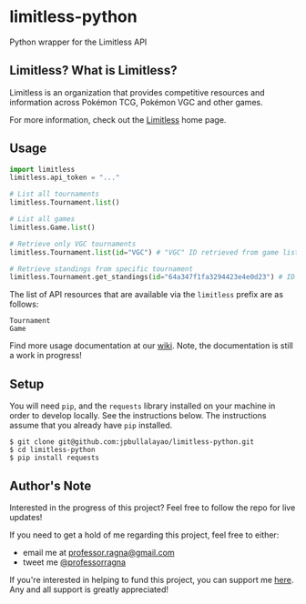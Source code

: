 # limitless-python

Python wrapper for the Limitless API

## Limitless? What is Limitless?

Limitless is an organization that provides competitive resources and information across Pokémon TCG, Pokémon VGC and other games.

For more information, check out the [Limitless](https://limitlesstcg.com/) home page.

## Usage

```python
import limitless
limitless.api_token = "..."

# List all tournaments
limitless.Tournament.list()

# List all games
limitless.Game.list()

# Retrieve only VGC tournaments
limitless.Tournament.list(id="VGC") # "VGC" ID retrieved from game list via limitless.Game.list()

# Retrieve standings from specific tournament
limitless.Tournament.get_standings(id="64a347f1fa3294423e4e0d23") # ID retrieved from tournament list via limitless.Tournament.list()
```

The list of API resources that are available via the `limitless` prefix are as follows:

```
Tournament
Game
```

Find more usage documentation at our [wiki](https://github.com/jpbullalayao/limitless-python/wiki). Note, the documentation is still a work in progress!

## Setup

You will need `pip`, and the `requests` library installed on your machine in order to develop locally. See the instructions below. The instructions assume that you already have `pip` installed.

```
$ git clone git@github.com:jpbullalayao/limitless-python.git
$ cd limitless-python
$ pip install requests
```

## Author's Note

Interested in the progress of this project? Feel free to follow the repo for live updates!

If you need to get a hold of me regarding this project, feel free to either:

- email me at professor.ragna@gmail.com
- tweet me [@professorragna](https://twitter.com/professorragna)

If you're interested in helping to fund this project, you can support me [here](https://www.buymeacoffee.com/professorragna). Any and all support is greatly appreciated!
